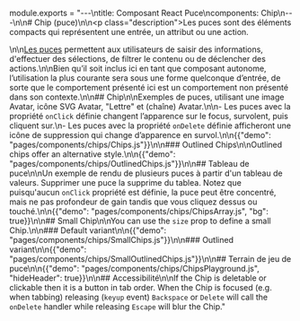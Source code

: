 module.exports = "---\ntitle: Composant React Puce\ncomponents: Chip\n---\n\n# Chip (puce)\n\n<p class=\"description\">Les puces sont des éléments compacts qui représentent une entrée, un attribut ou une action.</p>\n\n[Les puces](https://material.io/design/components/chips.html) permettent aux utilisateurs de saisir des informations, d'effectuer des sélections, de filtrer le contenu ou de déclencher des actions.\n\nBien qu’il soit inclus ici en tant que composant autonome, l’utilisation la plus courante sera sous une forme quelconque d’entrée, de sorte que le comportement présenté ici est un comportement non présenté dans son contexte.\n\n## Chip\n\nExemples de puces, utilisant une image Avatar, icône SVG Avatar, \"Lettre\" et (chaîne) Avatar.\n\n- Les puces avec la propriété `onClick` définie changent l’apparence sur le focus, survolent, puis cliquent sur.\n- Les puces avec la propriété `onDelete` définie afficheront une icône de suppression qui change d’apparence en survol.\n\n{{\"demo\": \"pages/components/chips/Chips.js\"}}\n\n### Outlined Chips\n\nOutlined chips offer an alternative style.\n\n{{\"demo\": \"pages/components/chips/OutlinedChips.js\"}}\n\n## Tableau de puce\n\nUn exemple de rendu de plusieurs puces à partir d'un tableau de valeurs. Supprimer une puce la supprime du tablea. Notez que puisqu'aucun `onClick` propriété est définie, la puce peut être concentré, mais ne pas profondeur de gain tandis que vous cliquez dessus ou touché.\n\n{{\"demo\": \"pages/components/chips/ChipsArray.js\", \"bg\": true}}\n\n## Small Chip\n\nYou can use the `size` prop to define a small Chip.\n\n### Default variant\n\n{{\"demo\": \"pages/components/chips/SmallChips.js\"}}\n\n### Outlined variant\n\n{{\"demo\": \"pages/components/chips/SmallOutlinedChips.js\"}}\n\n## Terrain de jeu de puce\n\n{{\"demo\": \"pages/components/chips/ChipsPlayground.js\", \"hideHeader\": true}}\n\n## Accessibilité\n\nIf the Chip is deletable or clickable then it is a button in tab order. When the Chip is focused (e.g. when tabbing) releasing (`keyup` event) `Backspace` or `Delete` will call the `onDelete` handler while releasing `Escape` will blur the Chip."